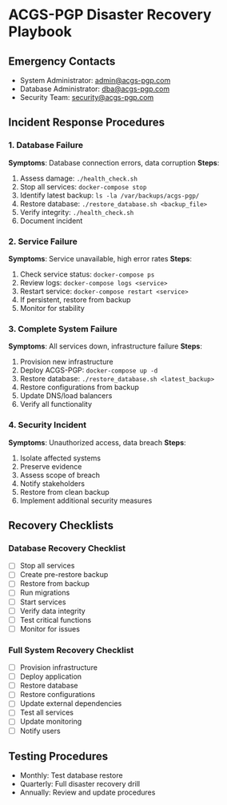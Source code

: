 # ACGS-PGP Disaster Recovery Playbook

## Emergency Contacts
- System Administrator: admin@acgs-pgp.com
- Database Administrator: dba@acgs-pgp.com
- Security Team: security@acgs-pgp.com

## Incident Response Procedures

### 1. Database Failure
**Symptoms**: Database connection errors, data corruption
**Steps**:
1. Assess damage: `./health_check.sh`
2. Stop all services: `docker-compose stop`
3. Identify latest backup: `ls -la /var/backups/acgs-pgp/`
4. Restore database: `./restore_database.sh <backup_file>`
5. Verify integrity: `./health_check.sh`
6. Document incident

### 2. Service Failure
**Symptoms**: Service unavailable, high error rates
**Steps**:
1. Check service status: `docker-compose ps`
2. Review logs: `docker-compose logs <service>`
3. Restart service: `docker-compose restart <service>`
4. If persistent, restore from backup
5. Monitor for stability

### 3. Complete System Failure
**Symptoms**: All services down, infrastructure failure
**Steps**:
1. Provision new infrastructure
2. Deploy ACGS-PGP: `docker-compose up -d`
3. Restore database: `./restore_database.sh <latest_backup>`
4. Restore configurations from backup
5. Update DNS/load balancers
6. Verify all functionality

### 4. Security Incident
**Symptoms**: Unauthorized access, data breach
**Steps**:
1. Isolate affected systems
2. Preserve evidence
3. Assess scope of breach
4. Notify stakeholders
5. Restore from clean backup
6. Implement additional security measures

## Recovery Checklists

### Database Recovery Checklist
- [ ] Stop all services
- [ ] Create pre-restore backup
- [ ] Restore from backup
- [ ] Run migrations
- [ ] Start services
- [ ] Verify data integrity
- [ ] Test critical functions
- [ ] Monitor for issues

### Full System Recovery Checklist
- [ ] Provision infrastructure
- [ ] Deploy application
- [ ] Restore database
- [ ] Restore configurations
- [ ] Update external dependencies
- [ ] Test all services
- [ ] Update monitoring
- [ ] Notify users

## Testing Procedures
- Monthly: Test database restore
- Quarterly: Full disaster recovery drill
- Annually: Review and update procedures
